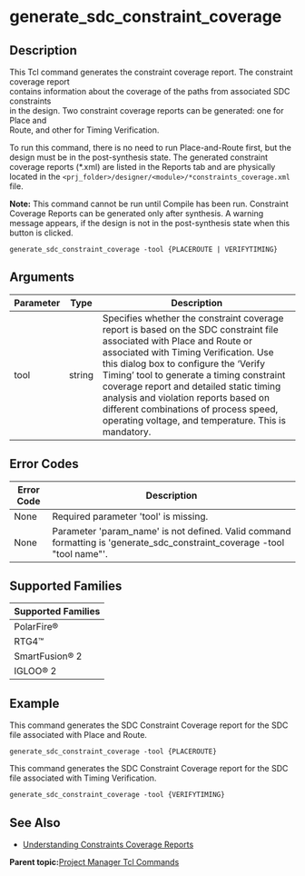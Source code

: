 # generate\_sdc\_constraint\_coverage

## Description

This Tcl command generates the constraint coverage report. The constraint coverage report<br /> contains information about the coverage of the paths from associated SDC constraints<br /> in the design. Two constraint coverage reports can be generated: one for Place and<br /> Route, and other for Timing Verification.

To run this command, there is no need to run Place-and-Route first, but the design must be in the post-synthesis state. The generated constraint coverage reports \(\*.xml\) are listed in the Reports tab and are physically located in the `<prj_folder>/designer/<module>/*constraints_coverage.xml` file.

**Note:** This command cannot be run until Compile has been run. Constraint Coverage Reports can be generated only after synthesis. A warning message appears, if the design is not in the post-synthesis state when this button is clicked.

```
generate_sdc_constraint_coverage -tool {PLACEROUTE | VERIFYTIMING}
```

## Arguments

|Parameter|Type|Description|
|---------|----|-----------|
|tool|string|Specifies whether the constraint coverage report is based on the SDC constraint file associated with Place and Route or associated with Timing Verification. Use this dialog box to configure the ‘Verify Timing’ tool to generate a timing constraint coverage report and detailed static timing analysis and violation reports based on different combinations of process speed, operating voltage, and temperature. This is mandatory.|

## Error Codes

|Error Code|Description|
|----------|-----------|
|None|Required parameter 'tool' is missing.|
|None|Parameter 'param\_name' is not defined. Valid command formatting is 'generate\_sdc\_constraint\_coverage -tool "tool name"'.|

## Supported Families

|Supported Families|
|------------------|
|PolarFire®|
|RTG4™|
|SmartFusion® 2|
|IGLOO® 2|

## Example

This command generates the SDC Constraint Coverage report for the SDC file associated with Place and Route.

```
generate_sdc_constraint_coverage -tool {PLACEROUTE}
```

This command generates the SDC Constraint Coverage report for the SDC file associated with Timing Verification.

```
generate_sdc_constraint_coverage -tool {VERIFYTIMING}
```

## See Also

-   [Understanding Constraints Coverage Reports](https://coredocs.s3.amazonaws.com/Libero/2021_2/Tool/smarttime_sta_ug.pdf)

**Parent topic:**[Project Manager Tcl Commands](GUID-CE445F8D-419D-434B-9288-A0005F280E89.md)

